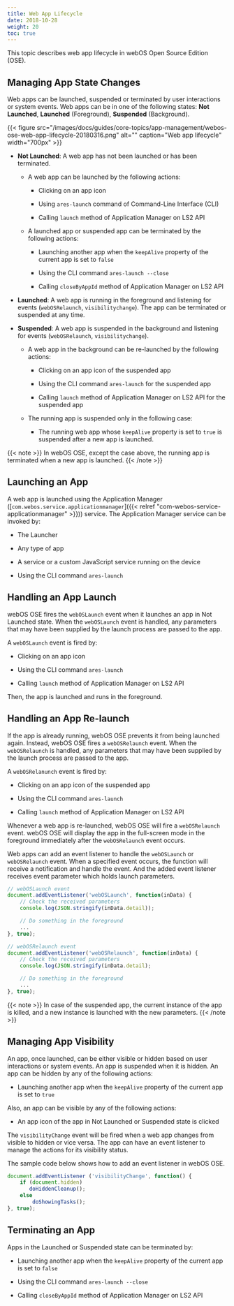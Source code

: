 ```yaml
---
title: Web App Lifecycle
date: 2018-10-28
weight: 20
toc: true
---
```


This topic describes web app lifecycle in webOS Open Source Edition (OSE).

## Managing App State Changes

Web apps can be launched, suspended or terminated by user interactions or system events. Web apps can be in one of the following states: **Not Launched**, **Launched** (Foreground), **Suspended** (Background).

 {{< figure src="/images/docs/guides/core-topics/app-management/webos-ose-web-app-lifecycle-20180316.png" alt="" caption="Web app lifecycle" width="700px" >}}

  - **Not Launched**: A web app has not been launched or has been terminated.

      - A web app can be launched by the following actions:

          - Clicking on an app icon

          - Using `ares-launch` command of Command-Line Interface (CLI)

          - Calling `launch` method of Application Manager on LS2 API

      - A launched app or suspended app can be terminated by the following actions:

          - Launching another app when the `keepAlive` property of the current app is set to `false`

          - Using the CLI command `ares-launch --close`

          - Calling `closeByAppId` method of Application Manager on LS2 API

  - **Launched**: A web app is running in the foreground and listening for events (`webOSRelaunch`, `visibilitychange`). The app can be terminated or suspended at any time.

  - **Suspended**: A web app is suspended in the background and listening for events (`webOSRelaunch`, `visibilitychange`).

      - A web app in the background can be re-launched by the following actions:

          - Clicking on an app icon of the suspended app

          - Using the CLI command `ares-launch` for the suspended app

          - Calling `launch` method of Application Manager on LS2 API for the suspended app

      - The running app is suspended only in the following case:

          - The running web app whose `keepAlive` property is set to `true` is suspended after a new app is launched.

{{< note >}}
In webOS OSE, except the case above, the running app is terminated when a new app is launched.
{{< /note >}}

## Launching an App

A web app is launched using the Application Manager ([`com.webos.service.applicationmanager`]({{< relref "com-webos-service-applicationmanager" >}})) service. The Application Manager service can be invoked by:

  - The Launcher

  - Any type of app

  - A service or a custom JavaScript service running on the device

  - Using the CLI command `ares-launch`

## Handling an App Launch

webOS OSE fires the `webOSLaunch` event when it launches an app in Not Launched state. When the `webOSLaunch` event is handled, any parameters that may have been supplied by the launch process are passed to the app.

A `webOSLaunch` event is fired by:

  - Clicking on an app icon

  - Using the CLI command `ares-launch`

  - Calling `launch` method of Application Manager on LS2 API

Then, the app is launched and runs in the foreground.

## Handling an App Re-launch

If the app is already running, webOS OSE prevents it from being launched again. Instead, webOS OSE fires a `webOSRelaunch` event. When the `webOSRelaunch` is handled, any parameters that may have been supplied by the launch process are passed to the app.

A `webOSRelanunch` event is fired by:

  - Clicking on an app icon of the suspended app

  - Using the CLI command `ares-launch`

  - Calling `launch` method of Application Manager on LS2 API

Whenever a web app is re-launched, webOS OSE will fire a `webOSRelaunch` event. webOS OSE will display the app in the full-screen mode in the foreground immediately after the `webOSRelaunch` event occurs.

Web apps can add an event listener to handle the `webOSLaunch` or `webOSRelaunch` event. When a specified event occurs, the function will receive a notification and handle the event. And the added event listener receives event parameter which holds launch parameters.

``` javascript
// webOSLaunch event
document.addEventListener('webOSLaunch', function(inData) {
    // Check the received parameters
    console.log(JSON.stringify(inData.detail));

    // Do something in the foreground
    ...
}, true);

// webOSRelaunch event
document.addEventListener('webOSRelaunch', function(inData) {
    // Check the received parameters
    console.log(JSON.stringify(inData.detail);

    // Do something in the foreground
    ...
}, true);
```

{{< note >}}
In case of the suspended app, the current instance of the app is killed, and a new instance is launched with the new parameters.
{{< /note >}}

## Managing App Visibility

An app, once launched, can be either visible or hidden based on user interactions or system events. An app is suspended when it is hidden. An app can be hidden by any of the following actions:

  - Launching another app when the `keepAlive` property of the current app is set to `true`

Also, an app can be visible by any of the following actions:

  - An app icon of the app in Not Launched or Suspended state is clicked

The `visibilityChange` event will be fired when a web app changes from visible to hidden or vice versa. The app can have an event listener to manage the actions for its visibility status.

The sample code below shows how to add an event listener in webOS OSE.

``` javascript
document.addEventListener ('visibilityChange', function() {
    if (document.hidden)
       doHiddenCleanup();
    else
        doShowingTasks();
}, true);
```

## Terminating an App

Apps in the Launched or Suspended state can be terminated by:

  - Launching another app when the `keepAlive` property of the current app is set to `false`

  - Using the CLI command `ares-launch --close`

  - Calling `closeByAppId` method of Application Manager on LS2 API
